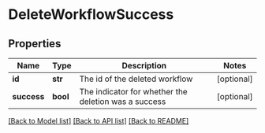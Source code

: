 # DeleteWorkflowSuccess

## Properties
Name | Type | Description | Notes
------------ | ------------- | ------------- | -------------
**id** | **str** | The id of the deleted workflow | [optional] 
**success** | **bool** | The indicator for whether the deletion was a success | [optional] 

[[Back to Model list]](../README.md#documentation-for-models) [[Back to API list]](../README.md#documentation-for-api-endpoints) [[Back to README]](../README.md)


